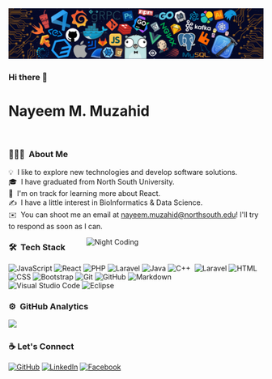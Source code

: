 <img src="img/header_.png">

### Hi there 👋

# Nayeem M. Muzahid

<br>

### 👨🏻‍💻 &nbsp;About Me

💡 &nbsp;I like to explore new technologies and develop software solutions.\
🎓 &nbsp;I have graduated from North South University.\
🌱 &nbsp;I'm on track for learning more about React.\
✍️ &nbsp;I have a little interest in BioInformatics & Data Science.\
✉️ &nbsp;You can shoot me an email at nayeem.muzahid@northsouth.edu! I'll try to respond as soon as I can.

<!-- 📄 &nbsp;Please have a look at my [Résumé](https://www.adityavsingh.com/resume.html) for more details about me. I'm open to feedback and suggestions! -->

 <img alt="Night Coding" width="350" src="https://i0.wp.com/i.giphy.com/media/ZVik7pBtu9dNS/giphy-downsized.gif?w=770&ssl=1" align="right"/>

### 🛠 &nbsp;Tech Stack

<!-- ![Python](https://img.shields.io/badge/-Python-05122A?style=flat&logo=python)&nbsp;  -->

![JavaScript](https://img.shields.io/badge/-JavaScript-05122A?style=flat&logo=javascript)&nbsp;![React](https://img.shields.io/badge/-React-05122A?style=flat&logo=react)&nbsp;![PHP](https://img.shields.io/badge/-PHP-05122A?style=flat&logo=PHP)&nbsp;![Laravel](https://img.shields.io/badge/-Laravel-05122A?style=flat&logo=Laravel)&nbsp;![Java](https://img.shields.io/badge/-Java-05122A?style=flat&logo=Java&logoColor=FFA518)&nbsp;![C++](https://img.shields.io/badge/-C++-05122A?style=flat&logo=C%2B%2B&logoColor=00599C)&nbsp;
![Laravel](https://img.shields.io/badge/-MySQL-05122A?style=flat&logo=mysql)&nbsp;![HTML](https://img.shields.io/badge/-HTML-05122A?style=flat&logo=HTML5)&nbsp;![CSS](https://img.shields.io/badge/-CSS-05122A?style=flat&logo=CSS3&logoColor=1572B6)&nbsp;![Bootstrap](https://img.shields.io/badge/-Bootstrap-05122A?style=flat&logo=bootstrap&logoColor=563D7C)
![Git](https://img.shields.io/badge/-Git-05122A?style=flat&logo=git)&nbsp;![GitHub](https://img.shields.io/badge/-GitHub-05122A?style=flat&logo=github)&nbsp;![Markdown](https://img.shields.io/badge/-Markdown-05122A?style=flat&logo=markdown)\
![Visual Studio Code](https://img.shields.io/badge/-Visual%20Studio%20Code-05122A?style=flat&logo=visual-studio-code&logoColor=007ACC)&nbsp;![Eclipse](https://img.shields.io/badge/-Eclipse-05122A?style=flat&logo=eclipse-ide&logoColor=2C2255)

### ⚙️ &nbsp;GitHub Analytics

<p align="left">
<a href="https://github.com/nym02">
  <img height="180em" src="https://github-readme-stats-eight-theta.vercel.app/api?username=nym02&show_icons=true&theme=algolia&include_all_commits=true&count_private=true"/>
</a>
</p>

### :coffee: Let's Connect

<p align="left">
	<a href="https://github.com/Nym02"><img src="https://img.icons8.com/bubbles/50/000000/github.png" alt="GitHub"/></a>
	<a href="https://www.linkedin.com/in/nayeemmuzahid/"><img src="https://img.icons8.com/bubbles/50/000000/linkedin.png" alt="LinkedIn"/></a>
	<a href="https://www.facebook.com/nayeemM.muzahid/"><img src="https://img.icons8.com/bubbles/50/000000/facebook-new.png" alt="Facebook"/></a> 
	<!-- <a href="https://www.instagram.com/abhisheksisodiya__/"><img src="https://img.icons8.com/bubbles/50/000000/instagram.png" alt="Instagram"/></a>
	<a href="https://twitter.com/sisodiya2421"><img src="https://img.icons8.com/bubbles/50/000000/twitter.png" alt="Twitter"/></a> -->
</p>
